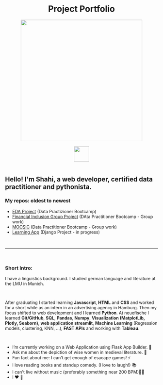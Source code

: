 
# <div align="center"> Project Portfolio </div>

<div id="header" align="center">
  <img src= 'https://media.giphy.com/media/LMcB8XospGZO8UQq87/giphy.gif' width=400>
</div>

<br>

<div align="center">
  <a href="mailto:shahiw@posto.de?subject=Hello%20from%20github">
    <img src="https://img.shields.io/badge/-Mail-brightgreen?style=flat-square&logo=Posteo&logoColor=white" width=50/>
  </a>
</div>

<br>

## Hello! I'm Shahi, a web developer, certified data practitioner and pythonista. 

### My repos: oldest to newest
- [EDA Project](https://github.com/ShahiW/eda_project_housing) (Data Practizioner Bootcamp)
- [Financial Inclusion Group Project](https://github.com/ShahiW/Financial-Inclusion-Project/tree/shahi) (DAta Practitioner Bootcamp - Group work)
- [MOOSIC](https://github.com/ShahiW/moosic/tree/main) (Data Practitioner Bootcamp - Group work)
- [Learning App](https://github.com/ShahiW/LearningApp) (Django Project - in progress)

<br>

---
<br>

### Short Intro:

I have a linguistics background. 
I studied german language and literature at the LMU in Munich. 

<br>


After graduating I started learning __Javascript__, __HTML__ and __CSS__ and worked for a short while as an intern in an advertising agency in Hamburg. Then my focus shifted to web development and I learned __Python__. At neuefische I learned __Git/GitHub__, __SQL__, __Pandas__, __Numpy__, __Visualization (MatplotLib, Plotly, Seaborn)__, __web application streamlit__, __Machine Learning__ (Regression models, clustering, KNN, ...), __FAST APIs__ and working with __Tableau__. 

<br>

- I’m currently working on a Web Application using Flask App Builder. 🔭 
- Ask me about the depiction of wise women in medieval literature. 💬 
- Fun fact about me: I can't get enough of esacape games! ⚡ 
- I love reading books and standup comedy. (I love to laugh!) 📚 
- I can't live without music (preferably something near 200 BPM)🤘🎵 
- I ❤️ 🐧

<br>








